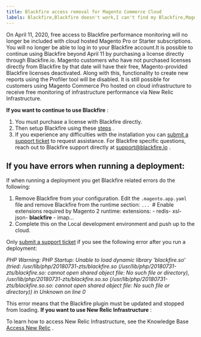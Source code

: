```yaml
---
title: Blackfire access removal for Magento Commerce Cloud
labels: Blackfire,Blackfire doesn't work,I can't find my Blackfire,Magento Commerce Cloud,Magento Pro,Magento Starter,New Relic,PHP,blackfire.io,extensions
---
```


On April 11, 2020, free access to Blackfire performance monitoring will no longer be included with cloud hosted Magento Pro or Starter subscriptions.  You will no longer be able to log in to your Blackfire account.It is possible to continue using Blackfire beyond April 11 by purchasing a license directly through Blackfire.io. Magento customers who have not purchased licenses directly from Blackfire by that date will have their free, Magento-provided Blackfire licenses deactivated. Along with this, functionality to create new reports using the Profiler tool will be disabled. It is still possible for customers using Magento Commerce Pro hosted on cloud infrastructure to receive free monitoring of infrastructure performance via New Relic Infrastructure.

 **If you want to continue to use Blackfire** :

1. You must purchase a license with Blackfire directly.
1. Then setup Blackfire using these [steps](https://blackfire.io/docs/integrations/paas/magentocloud) .
1. If you experience any difficulties with the installation you can [submit a support ticket](https://support.magento.com/hc/en-us/articles/360019088251) to request assistance. For Blackfire specific questions, reach out to Blackfire support directly at [support@blackfire.io](mailto:support@blackfire.io) .

## If you have errors when running a deployment:

If when running a deployment you get Blackfire related errors do the following:

1. Remove Blackfire from your configuration. Edit the `.magento.app.yaml` file and remove Blackfire from the runtime section: `... `# Enable extensions required by Magento 2        runtime:       extensions:          - redis- xsl- json- **blackfire** - imap...` ` 
1. Complete this on the Local development environment and push up to the cloud.

Only [submit a support ticket](https://support.magento.com/hc/en-us/articles/360019088251) if you see the following error after you run a deployment:

 *PHP Warning: PHP Startup: Unable to load dynamic library 'blackfire.so' (tried: /usr/lib/php/20180731-zts/blackfire.so (/usr/lib/php/20180731-zts/blackfire.so: cannot open shared object file: No such file or directory), /usr/lib/php/20180731-zts/blackfire.so.so (/usr/lib/php/20180731-zts/blackfire.so.so: cannot open shared object file: No such file or directory)) in Unknown on line 0* 

This error means that the Blackfire plugin must be updated and stopped from loading. **If you want to use New Relic Infrastructure** :

To learn how to access New Relic Infrastructure, see the Knowledge Base [Access New Relic](https://support.magento.com/hc/en-us/articles/360039127712) .
